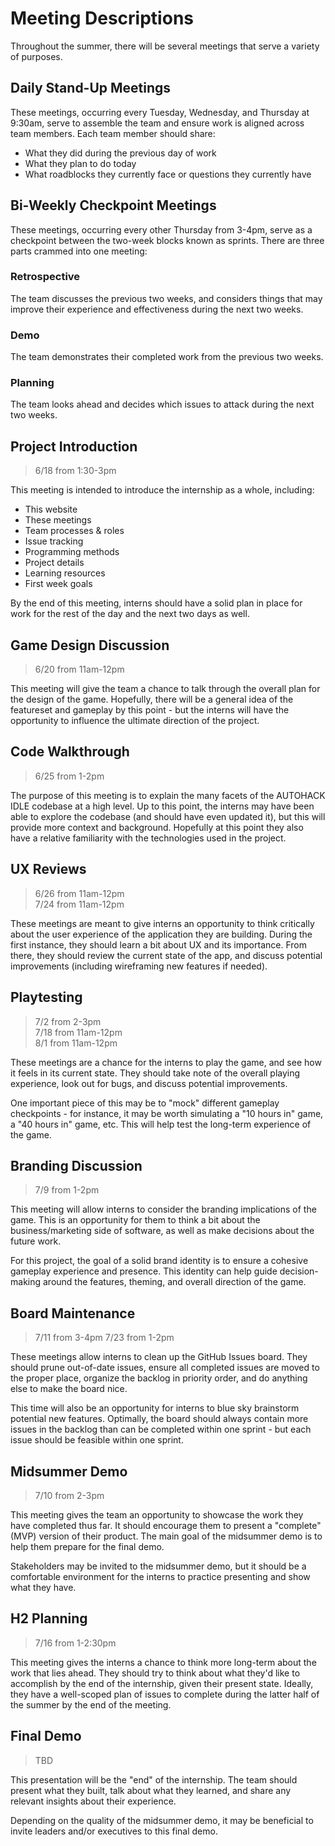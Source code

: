 # Meeting Descriptions
Throughout the summer, there will be several meetings that serve a variety of purposes.

## Daily Stand-Up Meetings
These meetings, occurring every Tuesday, Wednesday, and Thursday at 9:30am, serve to assemble the team and ensure work is aligned across team members. Each team member should share:

- What they did during the previous day of work
- What they plan to do today
- What roadblocks they currently face or questions they currently have

## Bi-Weekly Checkpoint Meetings
These meetings, occurring every other Thursday from 3-4pm, serve as a checkpoint between the two-week blocks known as sprints. There are three parts crammed into one meeting:

### Retrospective
The team discusses the previous two weeks, and considers things that may improve their experience and effectiveness during the next two weeks.

### Demo
The team demonstrates their completed work from the previous two weeks.

### Planning
The team looks ahead and decides which issues to attack during the next two weeks.

## Project Introduction
>6/18 from 1:30-3pm

This meeting is intended to introduce the internship as a whole, including:

- This website
- These meetings
- Team processes & roles
- Issue tracking
- Programming methods
- Project details
- Learning resources
- First week goals

By the end of this meeting, interns should have a solid plan in place for work for the rest of the day and the next two days as well.

## Game Design Discussion
>6/20 from 11am-12pm

This meeting will give the team a chance to talk through the overall plan for the design of the game. Hopefully, there will be a general idea of the featureset and gameplay by this point - but the interns will have the opportunity to influence the ultimate direction of the project.

## Code Walkthrough
>6/25 from 1-2pm

The purpose of this meeting is to explain the many facets of the AUTOHACK IDLE codebase at a high level. Up to this point, the interns may have been able to explore the codebase (and should have even updated it), but this will provide more context and background. Hopefully at this point they also have a relative familiarity with the technologies used in the project.

## UX Reviews
>6/26 from 11am-12pm  
>7/24 from 11am-12pm

These meetings are meant to give interns an opportunity to think critically about the user experience of the application they are building. During the first instance, they should learn a bit about UX and its importance. From there, they should review the current state of the app, and discuss potential improvements (including wireframing new features if needed).

## Playtesting
>7/2 from 2-3pm  
>7/18 from 11am-12pm  
>8/1 from 11am-12pm

These meetings are a chance for the interns to play the game, and see how it feels in its current state. They should take note of the overall playing experience, look out for bugs, and discuss potential improvements.

One important piece of this may be to "mock" different gameplay checkpoints - for instance, it may be worth simulating a "10 hours in" game, a "40 hours in" game, etc. This will help test the long-term experience of the game.

## Branding Discussion
>7/9 from 1-2pm

This meeting will allow interns to consider the branding implications of the game. This is an opportunity for them to think a bit about the business/marketing side of software, as well as make decisions about the future work.

For this project, the goal of a solid brand identity is to ensure a cohesive gameplay experience and presence. This identity can help guide decision-making around the features, theming, and overall direction of the game.

## Board Maintenance
>7/11 from 3-4pm
>7/23 from 1-2pm

These meetings allow interns to clean up the GitHub Issues board. They should prune out-of-date issues, ensure all completed issues are moved to the proper place, organize the backlog in priority order, and do anything else to make the board nice.

This time will also be an opportunity for interns to blue sky brainstorm potential new features. Optimally, the board should always contain more issues in the backlog than can be completed within one sprint - but each issue should be feasible within one sprint.

## Midsummer Demo
>7/10 from 2-3pm  

This meeting gives the team an opportunity to showcase the work they have completed thus far. It should encourage them to present a "complete" (MVP) version of their product. The main goal of the midsummer demo is to help them prepare for the final demo.

Stakeholders may be invited to the midsummer demo, but it should be a comfortable environment for the interns to practice presenting and show what they have.

## H2 Planning
>7/16 from 1-2:30pm

This meeting gives the interns a chance to think more long-term about the work that lies ahead. They should try to think about what they'd like to accomplish by the end of the internship, given their present state. Ideally, they have a well-scoped plan of issues to complete during the latter half of the summer by the end of the meeting.

## Final Demo
>TBD

This presentation will be the "end" of the internship. The team should present what they built, talk about what they learned, and share any relevant insights about their experience.

Depending on the quality of the midsummer demo, it may be beneficial to invite leaders and/or executives to this final demo.
